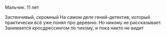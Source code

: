 Мальчик. 11 лет

Застенчивый, скромный
На самом деле гений-детектив, который практически всё уже понял про деревню. Но никому не рассказывает. 
Занимается кросдрессингом по тихому, и пока никто не видит